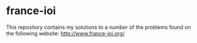 # france-ioi
This repository contains my solutions to a number of the problems found on the following website: http://www.france-ioi.org/
